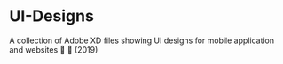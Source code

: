 # UI-Designs
A collection of Adobe XD files showing UI designs for mobile application and websites 📱 🎨 (2019)
